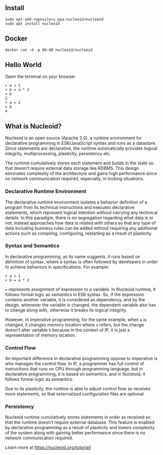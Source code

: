 ## Install

```
sudo apt-add-repository ppa:nucleoid/nucleoid
sudo apt install nucleoid
```

## Docker

```
docker run -d -p 80:80 nucleoid/nucleoid
```

## Hello World

Open the terminal on your browser

```
> a = 1
> b = a * 2
> b
2
> a = 2
> b
4
```

## What is Nucleoid?

Nucleoid is an open source (Apache 2.0), a runtime environment for declarative programming in ES6/JavaScript syntax and
runs as a datastore. Since statements are declarative, the runtime automatically provides logical integrity,
multiprocessing, plasticity, persistency etc.

The runtime cumulatively stores each statement and builds in the state so that doesn't require external data storage
like RDBMS. This design eliminates complexity of the architecture and gains high performance since no network
communication required, especially, in locking situations.

### Declarative Runtime Environment

The declarative runtime environment isolates a behavior definition of a program from its technical instructions and
executes declarative statements, which represent logical intention without carrying any technical details. In this
paradigm, there is no segregation regarding what data is or not, instead approaches how data is related with others so
that any type of data including business rules can be added without requiring any additional actions such as compiling,
configuring, restarting as a result of plasticity.

### Syntax and Semantics

In declarative programming, as its name suggests, it runs based on definition of syntax, where a syntax is often
followed by developers in order to achieve behaviors in specifications. For example:

```
> a = 1
> b = a * 2
```

`=` represents assignment of expression to a variable. In Nucleoid runtime, it follows formal logic as semantics in ES6
syntax. So, if the expression contains another variable, it is considered as dependency, and by the design, whenever the
variable is changed, the dependent variable also has to change along with, otherwise it breaks its logical integrity.

However, in imperative programming, for the same example, when `a` is changed, it changes memory location where `a`
refers, but the change doesn't alter variable `b` because in the context of IP, it is just a representation of memory
location.

### Control Flow

An important difference in declarative programming oppose to imperative is who manages the control flow. In IP, a
programmer has full control of instructions that runs on CPU through programming language, but in declarative
programming, it is based on semantics, and in Nucleoid, it follows formal logic as semantics.

Due to its plasticity, the runtime is able to adjust control flow as receives more statements, so that externalized
configuration files are optional.

### Persistency

Nucleoid runtime cumulatively stores statements in order as received so that the runtime doesn't require external
database. This feature is enabled by declarative programming as a result of plasticity and lowers complexity of the
system along with gaining better performance since there is no network communication required.

Learn more at https://nucleoid.org/tutorial/
